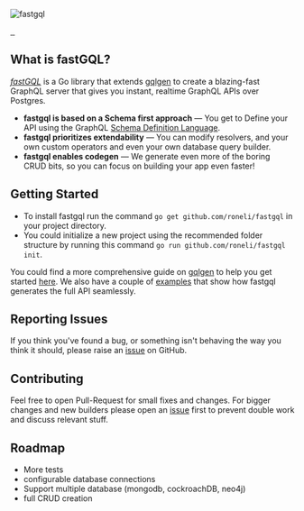 

![fastgql](./docs/assets/icons/logo_dark.svg)


<div style="align-content: center ">

  <a aria-label="License" href="https://github.com/roneli/fastgql/license.md">
    <img alt="" src="https://img.shields.io/npm/l/next.svg?style=for-the-badge&labelColor=000000">
  </a>
  <a aria-label="lint" href="https://github.com/roneli/fastgql/workflows/Lint/badge.svg">
      <img alt="" src="https://img.shields.io/github/workflow/status/roneli/fastgql/Lint?style=for-the-badge&labelColor=000000">
  </a>  
   <a aria-label="read the docs" href="https://fastgql.com">
        <img alt="" src="https://img.shields.io/website?down_color=red&down_message=down&label=docs&style=for-the-badge&up_color=green&up_message=available&url=https%3A%2F%2Ffastgql.com%2Fgetting-started%2F&labelColor=000000">
   </a>
</div>




## What is fastGQL?

[*fastGQL*](https://github.com/roneli/fastgql) is a Go library that extends [gqlgen](https://github.com/99designs/gqlgen) to create a blazing-fast GraphQL server that gives you instant, 
realtime GraphQL APIs over Postgres.

- **fastgql is based on a Schema first approach** — You get to Define your API using the GraphQL [Schema Definition Language](http://graphql.org/learn/schema/).
- **fastgql prioritizes extendability** — You can modify resolvers, and your own custom operators and even your own database query builder.
- **fastgql enables codegen** — We generate even more of the boring CRUD bits, so you can focus on building your app even faster!


## Getting Started
- To install fastgql run the command `go get github.com/roneli/fastgql` in your project directory.<br/> 
- You could initialize a new project using the recommended folder structure by running this command `go run github.com/roneli/fastgql init`.

You could find a more comprehensive guide on [gqlgen](https://github.com/99designs/gqlgen) to help you get started [here](https://gqlgen.com/getting-started/).
We also have a couple of  [examples](https://github.com/roneli/fastgql/tree/master/example) that show how fastgql generates the full API seamlessly.

## Reporting Issues

If you think you've found a bug, or something isn't behaving the way you think it should, please raise an [issue](https://github.com/roneli/fastgql/issues) on GitHub.

## Contributing
Feel free to open Pull-Request for small fixes and changes. For bigger changes and new builders please open an [issue](https://github.com/roneli/fastgql/issues) first to prevent double work and discuss relevant stuff.

## Roadmap

- More tests
- configurable database connections
- Support multiple database (mongodb, cockroachDB, neo4j)
- full CRUD creation
